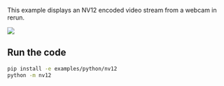 <!--[metadata]
title = "NV12"
tags = ["2D", "Image encoding", "YUV"]
thumbnail = "https://static.rerun.io/nv12/3bffd358462a453c6358aa3cc4c8555b12fc0d35/480w.png"
thumbnail_dimensions = [480, 480]
-->

This example displays an NV12 encoded video stream from a webcam in rerun.

<img src="https://static.rerun.io/nv12/3bffd358462a453c6358aa3cc4c8555b12fc0d35/480w.png">


## Run the code

```bash
pip install -e examples/python/nv12
python -m nv12
```
